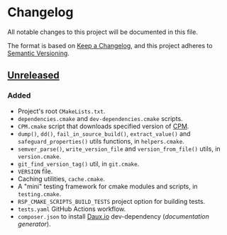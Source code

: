 # Changelog

All notable changes to this project will be documented in this file.

The format is based on [Keep a Changelog](https://keepachangelog.com/en/1.0.0/),
and this project adheres to [Semantic Versioning](https://semver.org/spec/v2.0.0.html).

## [Unreleased]

### Added

* Project's root `CMakeLists.txt`.
* `dependencies.cmake` and `dev-dependencies.cmake` scripts.
* `CPM.cmake` script that downloads specified version of [CPM](https://github.com/cpm-cmake/CPM.cmake).
* `dump()`, `dd()`, `fail_in_source_build()`, `extract_value()` and `safeguard_properties()` utils functions, in `helpers.cmake`.
* `semver_parse()`, `write_version_file` and `version_from_file()` utils, in `version.cmake`.
* `git_find_version_tag()` util, in `git.cmake`.
* `VERSION` file.
* Caching utilities, `cache.cmake`.
* A "mini" testing framework for cmake modules and scripts, in `testing.cmake`. 
* `RSP_CMAKE_SCRIPTS_BUILD_TESTS` project option for building tests.
* `tests.yaml` GitHub Actions workflow.
* `composer.json` to install [Daux.io](https://daux.io) dev-dependency (_documentation generator_).

[Unreleased]: https://github.com/rsps/cmake-scripts/compare/develop
